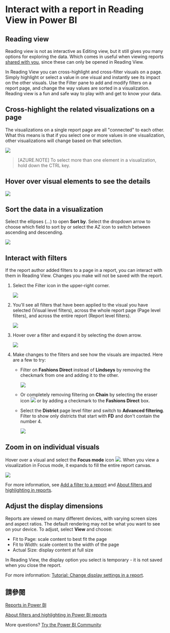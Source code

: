 <properties
   pageTitle="Interact with a report in Reading View in Power BI"
   description="Interact with a report in Reading View in Power BI"
   services="powerbi"
   documentationCenter=""
   authors="mihart"
   manager="mblythe"
   backup=""
   editor=""
   tags=""
   qualityFocus="monitoring"
   qualityDate=""/>

<tags
   ms.service="powerbi"
   ms.devlang="NA"
   ms.topic="article"
   ms.tgt_pltfrm="NA"
   ms.workload="powerbi"
   ms.date="08/20/2016"
   ms.author="mihart"/>

# Interact with a report in Reading View in Power BI

##  Reading view

Reading view is not as interactive as Editing view, but it still gives you many options for exploring the data. Which comes in useful when viewing reports <bpt id="p1">[</bpt>shared with you<ept id="p1">](powerbi-service-share-unshare-dashboard.md)</ept>, since these can only be opened in Reading View.

In Reading View you can cross-highlight and cross-filter visuals on a page.  Simply highlight or select  a value in one visual and instantly see its impact on the other visuals. Use the Filter pane to add and modify filters on a report page, and change the way values are sorted in a visualization. Reading view is a fun and safe way to play with and get to know your data.


##  Cross-highlight the related visualizations on a page

The visualizations on a single report page are all "connected" to each other.  What this means is that if you select one or more values in one visualization, other visualizations will change based on that selection.

![](media/powerbi-service-interact-with-a-report-in-reading-view/pagefilter3b.gif)

>[AZURE.NOTE] To select more than one element in a visualization, hold down the CTRL key.

##  Hover over visual elements to see the details

![](media/powerbi-service-interact-with-a-report-in-reading-view/amarillachart.png)


##  Sort the data in a visualization

Select the ellipses (...) to open <bpt id="p1">**</bpt>Sort by<ept id="p1">**</ept>. Select the dropdown arrow to choose which field to sort by or select the AZ icon to switch between ascending and descending.    

![](media/powerbi-service-interact-with-a-report-in-reading-view/PBI_ChangeChartSort.gif) 

##  Interact with filters

If the report author added filters to a page in a report, you can interact with them in Reading View. Changes you make will not be saved with the report.

1.  Select the Filter icon in the upper-right corner.

    ![](media/powerbi-service-interact-with-a-report-in-reading-view/filters.png)  

2.  You'll see all filters that have been applied to the visual you have selected (Visual level filters), across the whole report page (Page level filters), and across the entire report (Report level filters).

    ![](media/powerbi-service-interact-with-a-report-in-reading-view/power-bi-reading-filters.png)

3.  Hover over a filter and expand it by selecting the down arrow.

    ![](media/powerbi-service-interact-with-a-report-in-reading-view/power-bi-expan-filter.png)

4.  Make changes to the filters and see how the visuals are impacted. Here are a few to try:

    -   Filter on <bpt id="p1">**</bpt>Fashions Direct<ept id="p1">**</ept> instead of <bpt id="p2">**</bpt>Lindseys<ept id="p2">**</ept> by removing the checkmark from one and adding it to the other.

        ![](media/powerbi-service-interact-with-a-report-in-reading-view/power-bi-filter-chain.png)

    -   Or completely removing filtering on <bpt id="p1">**</bpt>Chain<ept id="p1">**</ept> by selecting the eraser icon <ph id="ph1">![](media/powerbi-service-interact-with-a-report-in-reading-view/power-bi-eraser-icon.png)</ph> or by adding a checkmark to the <bpt id="p2">**</bpt>Fashions Direct<ept id="p2">**</ept> box.

    -   Select the <bpt id="p1">**</bpt>District<ept id="p1">**</ept> page level filter and switch to <bpt id="p2">**</bpt>Advanced filtering<ept id="p2">**</ept>. Filter to show only districts that start with <bpt id="p1">**</bpt>FD<ept id="p1">**</ept> and don't contain the number 4.

        ![](media/powerbi-service-interact-with-a-report-in-reading-view/power-bi-advanced-filter.png)


##      Zoom in on individual visuals

Hover over a visual and select the <bpt id="p1">**</bpt>Focus mode<ept id="p1">**</ept> icon <ph id="ph1">![](media/powerbi-service-interact-with-a-report-in-reading-view/PBI_PopOutIcon.jpg)</ph>. When you view a visualization in Focus mode, it expands to fill the entire report canvas.

![](media/powerbi-service-interact-with-a-report-in-reading-view/powerbi-focus-mode.png)

For more information, see <bpt id="p1">[</bpt>Add a filter to a report<ept id="p1">](powerbi-service-add-a-filter-to-a-report.md)</ept> and <bpt id="p2">[</bpt>About filters and highlighting in reports<ept id="p2">](powerbi-service-about-filters-and-highlighting-in-reports.md)</ept>.

##  Adjust the display dimensions
Reports are viewed on many different devices, with varying screen sizes and aspect ratios.  The default rendering may not be what you want to see on your device.  To adjust, select <bpt id="p1">**</bpt>View<ept id="p1">**</ept> and choose:

 - Fit to Page: scale content to best fit the page
 - Fit to Width: scale content to the width of the page
 - Actual Size: display content at full size  

  In Reading View, the display option you select is temporary - it is not saved when you close the report.

  For more information: <bpt id="p1">[</bpt>Tutorial: Change display settings in a report<ept id="p1">](powerbi-service-tutorial-change-report-display-settings.md)</ept>.


## 請參閱

[Reports in Power BI](powerbi-service-reports.md)

[About filters and highlighting in Power BI reports](powerbi-service-about-filters-and-highlighting-in-reports.md)

More questions? [Try the Power BI Community](http://community.powerbi.com/)
